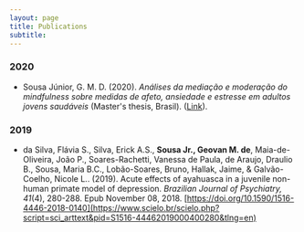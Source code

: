 ```yaml
---
layout: page
title: Publications
subtitle: 
---
```


### 2020
* Sousa Júnior, G. M. D. (2020). *Análises da mediação e moderação do mindfulness sobre medidas de afeto, ansiedade e estresse em adultos jovens saudáveis* (Master's thesis, Brasil). ([Link](https://repositorio.ufrn.br/jspui/handle/123456789/28431)).

### 2019
*  da Silva, Flávia S., Silva, Erick A.S., **Sousa Jr., Geovan M. de**, Maia-de-Oliveira, João P., Soares-Rachetti, Vanessa de Paula, de Araujo, Draulio B., Sousa, Maria B.C., Lobão-Soares, Bruno, Hallak, Jaime, & Galvão-Coelho, Nicole L.. (2019). Acute effects of ayahuasca in a juvenile non-human primate model of depression. *Brazilian Journal of Psychiatry, 41*(4), 280-288. Epub November 08, 2018. [https://doi.org/10.1590/1516-4446-2018-0140](https://www.scielo.br/scielo.php?script=sci_arttext&pid=S1516-44462019000400280&tlng=en)
